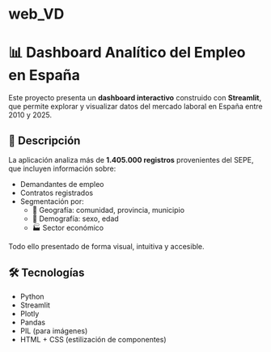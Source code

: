 # web_VD

# 📊 Dashboard Analítico del Empleo en España

Este proyecto presenta un **dashboard interactivo** construido con **Streamlit**, que permite explorar y visualizar datos del mercado laboral en España entre 2010 y 2025.

## 🚀 Descripción

La aplicación analiza más de **1.405.000 registros** provenientes del SEPE, que incluyen información sobre:

- Demandantes de empleo
- Contratos registrados
- Segmentación por:
  - 📍 Geografía: comunidad, provincia, municipio
  - 👥 Demografía: sexo, edad
  - 🏭 Sector económico

Todo ello presentado de forma visual, intuitiva y accesible.

## 🛠 Tecnologías

- Python
- Streamlit
- Plotly
- Pandas
- PIL (para imágenes)
- HTML + CSS (estilización de componentes)

